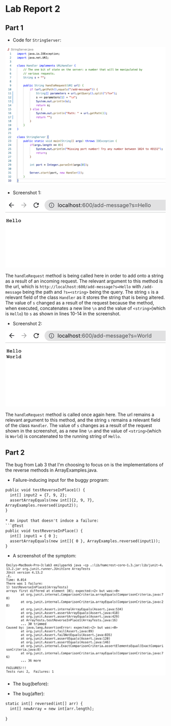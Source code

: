 # Lab Report 2

## Part 1

* Code for `StringServer`:

![Image](stringservercode.png)

* Screenshot 1:

![Image](firstrequest.png)

The `handleRequest` method is being called here in order to add onto a string as a result of an incoming request. The relevant argument to this method is the url, which is `http://localhost:600/add-message?s=Hello` with `/add-message` being the path and `?s=<string>` being the query. The string `s` is a relevant field of the class `Handler` as it stores the string that is being altered. The value of `s` changed as a result of the request because the method, when executed, concatenates a new line `\n` and the value of `<string>`(which is `Hello`) to `s` as shown in lines 10-14 in the screenshot.

* Screenshot 2:

![Image](secondrequest.png)

The `handleRequest` method is called once again here. The url remains a relevant argument to this method, and the string `s` remains a relevant field of the class `Handler`. The value of `s` changes as a result of the request shown in the screenshot, as a new line `\n` and the value of `<string>`(which is `World`) is concatenated to the running string of `Hello`.

## Part 2

The bug from Lab 3 that I'm choosing to focus on is the implementations of the reverse methods in ArrayExamples.java.

* Failure-inducing input for the buggy program:

```@Test
public void testReverseInPlace1() {
  int[] input2 = {7, 9, 2};
  assertArrayEquals(new int[]{2, 9, 7}, ArrayExamples.reversed(input2));
}

* An input that doesn't induce a failure:
```@Test
public void testReverseInPlace() {
  int[] input1 = { 0 };
  assertArrayEquals(new int[]{ 0 }, ArrayExamples.reversed(input1));
}
```

* A screenshot of the symptom:

![Image](lab3bugsymptom.png)

* The bug(before):

* The bug(after):

```
static int[] reversed(int[] arr) {
  int[] newArray = new int[arr.length];
  
}
```


